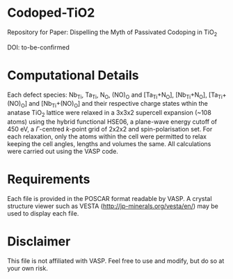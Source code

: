 # Codoped-TiO2

Repository for Paper: Dispelling the Myth of Passivated Codoping in TiO<sub>2</sub>

DOI: to-be-confirmed

# Computational Details

Each defect species: Nb<sub>Ti</sub>, Ta<sub>Ti</sub>, N<sub>O</sub>, (NO)<sub>O</sub> and [Ta<sub>Ti</sub>+N<sub>O</sub>], [Nb<sub>Ti</sub>+N<sub>O</sub>], [Ta<sub>Ti</sub>+(NO)<sub>O</sub>] and [Nb<sub>Ti</sub>+(NO)<sub>O</sub>] and their respective charge states wthin the anatase TiO<sub>2</sub> lattice were relaxed in a 3x3x2 supercell expansion (~108 atoms) using the hybrid functional HSE06, a plane-wave energy cutoff of 450 eV, a $\Gamma$-centred _k_-point grid of 2x2x2 and spin-polarisation set. For each relaxation, only the atoms within the cell were permitted to relax keeping the cell angles, lengths and volumes the same. All calculations were carried out using the VASP code.

# Requirements

Each file is provided in the POSCAR format readable by VASP. A crystal structure viewer such as VESTA (http://jp-minerals.org/vesta/en/) may be used to display each file.

# Disclaimer

This file is not affiliated with VASP. Feel free to use and modify, but do so at your own risk.
